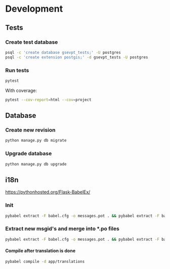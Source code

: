 # Development

## Tests

### Create test database

```sh
psql -c 'create database gsevpt_tests;' -U postgres
psql -c 'create extension postgis;' -d gsevpt_tests -U postgres
```

### Run tests

```sh
pytest
```

With coverage:

```sh
pytest --cov-report=html --cov=project
```

## Database

### Create new revision

```sh
python manage.py db migrate
```

### Upgrade database

```sh
python manage.py db upgrade
```

## i18n

<https://pythonhosted.org/Flask-BabelEx/>

### Init

```sh
pybabel extract -F babel.cfg -o messages.pot . && pybabel extract -F babel.cfg -k lazy_gettext -o messages.pot . && pybabel init -i messages.pot -d app/translations -l de
```

### Extract new msgid's and merge into *.po files

```sh
pybabel extract -F babel.cfg -o messages.pot . && pybabel extract -F babel.cfg -k lazy_gettext -o messages.pot . && pybabel update -i messages.pot -d app/translations
```

#### Compile after translation is done

```sh
pybabel compile -d app/translations
```
